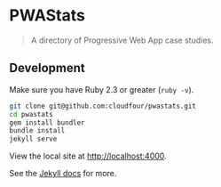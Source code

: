 # PWAStats

> A directory of Progressive Web App case studies.

## Development

Make sure you have Ruby 2.3 or greater (`ruby -v`).

```sh
git clone git@github.com:cloudfour/pwastats.git
cd pwastats
gem install bundler
bundle install
jekyll serve
```

View the local site at <http://localhost:4000>.

See the [Jekyll docs](https://jekyllrb.com/docs/home/) for more.
